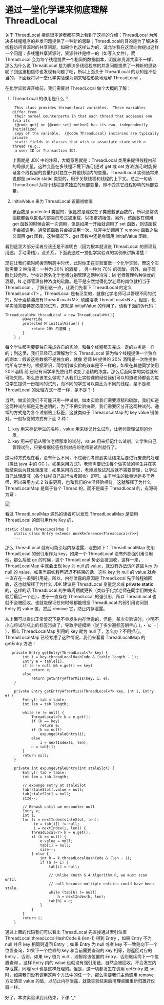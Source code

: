 # 通过一堂化学课来彻底理解 ThreadLocal

关于 ThreadLocal 相信很多读者都在网上看到了这样的介绍：ThreadLocal 为解决多线程程序的并发问题提供了一种新的思路；ThreadLocal的目的是为了解决多线程访问资源时的共享问题。如果你也这样认为的，请允许我在这里向你提出这样一个问题：多线程共享资源时，资源往往是唯一的（如写入文件），而 ThreadLocal 会为每个线程提供一个相同的数据副本，明显和资源共享不一样，那么为什么说 ThreadLocal 是为解决多线程程序的并发问题提供了一种新的思路呢？到这里相信你也发现有问题了吧，所以上面关于 ThreadLocal 的认知是不恰当的，下面我将以一堂化学实验课为例来轻松形象地理解 ThreadLocal 。

在化学实验课开始前，我们需要对 ThreadLocal 做个大概的了解：

1. ThreadLocal 的作用是什么？

		This class provides thread-local variables.  These variables differ from
		their normal counterparts in that each thread that accesses one (via its
		{@code get} or {@code set} method) has its own, independently initialized
		copy of the variable.  {@code ThreadLocal} instances are typically private
		static fields in classes that wish to associate state with a thread (e.g.,
		a user ID or Transaction ID).

	上面就是 JDK 中的注释，大概意思就是：ThreadLocal 类用来提供线程内部的局部变量。这种变量在多线程环境下访问(通过 get 或 set 方法访问)时能保证各个线程里的变量相对独立于其他线程内的变量。ThreadLocal 实例通常来说都是 private static 类型的，用于关联线程和线程的上下文。总之一句话： ThreadLocal 为每个线程提供独立的局部变量，即不受其它线程影响的局部变量。

1. initialValue 来为 ThreadLocal 设置初始值

	该函数是 protected 类型的，很显然是建议在子类重载该函数的，所以通常该函数都会以匿名内部类的形式被重载，以指定初始值。另外，该函数在调用 get 函数的时候会第一次调用，但是如果一开始就调用了 set 函数，则该函数不会被调用。通常该函数只会被调用一次，除非手动调用了 remove 函数之后又调用 get 函数，这种情况下，get 函数中还是会调用 initialValue 函数。

看到这里大部分读者应该还是不甚明白（因为根本就没说 ThreadLocal 的原理及用途，手动滑稽），没关系，下面我通过一堂化学实验课的实例来讲解清楚：

现在让我们把时间拨回到高中时代，此时你正在实验室做一个化学实验，而这个实验需要 2 种溶液：一种为 20% 的酒精 ， 另一种为 70% 的硫酸。另外，由于硫酸比较危险，学校让两名化学老师分别管理这两种溶液：M 老师管理各种浓度的酒精，N 老师管理各种浓度的硫酸。是不是突然觉得化学老师的岗位就相当于 ThreadLocal 。了解到这一点，让我们先看下 ThreadLocal 的定义ThreadLocal&lt;T&gt; 。ThreadLocal 是有泛型的，就像化学老师可以管理不同的试剂，对于酒精溶液有ThreadLocal&lt;M&gt;, 硫酸溶液 ThreadLocal&lt;N&gt; 。但是，化学实验需要特定浓度的试剂，这就是 initialValue 的作用了，请看下面的伪代码：

	ThreadLocal<M> threadLocal = new ThreadLocal<M>(){
            @Override
            protected M initialValue() {
                return 20% 的酒精 ;
            }
        } ;

每个学生都需要要独自完成各自的实验，和每个线程都去完成一定的业务是一样的；到这里，我们已经可以理解为什么 ThreadLocal 要为每个线程提供一个独立的副本：假设这些数据不是独立的，就像 老师 M 提供的 20% 酒精是一次性提供给所有学生的，根据常识，同学们做实验的效率是不一样的，如果在其他同学使用 20%酒精 前,已经有同学率先使用并改变了酒精的浓度，那么后面同学的实验就有可能失败。那么应该怎么做呢？从我们上实验课的经验我们可以知道老师都会为每位学生提供一份相同的试剂，而不同的学生可以类比为不同的线程，是不是和 ThreadLocal 的处理方式一模一样，是不是？！

当然，做实验我们不可能只用一种试剂，如本实验我们需要酒精和硫酸，我们知道这两种试剂都是无色透明的，为了不把实验搞砸，我们需要区分开这两种试剂。通常的方式是为各个试剂贴上标签，这就类似于 ThreaLocalMap 的 key value 键值对。一般标签的方式有下面 2 种：

1. key 用来标记学生的名称，value 用来标记什么试剂，让老师管理试剂的分发。
2. key 用来标记从哪位老师那拿的试剂，value 用来标记什么试剂，让学生自己管理试剂，只要根据标签找到对应的老师要试剂就行了。

这两种方式现在看，没有什么不同，不过我们考虑到实验结束后要进行废液的处理（类比 java 中的 GC ）。如果采用方式1，老师需要记住每个做实验的学生并在实验结束后为其处理废液；如果采用方式2，老师发放试剂后就不需要管理，让学生自己处理废液（各个线程自己进行垃圾回收）即可。由于学生的数量远远多于老师，所以采用方式 2 效率更高，也和我们的生活经验相符。这就解释了为什么 ThreadLocalMap 是属于各个 Thread 的，而不是属于 ThreadLocal 的，有源码为证：

![](https://i.imgur.com/rPH7fbE.png)

看过 ThreadLocalMap 源码的读者可以发现 ThreadLocalMap 是使用 ThreadLocal 的弱引用作为 Key 的，

	static class ThreadLocalMap {
		static class Entry extends WeakReference<ThreadLocal<?>>{
		...

那么 ThreadLocal 就有可能引起内存泄露，理由如下： 
ThreadLocalMap 使用 ThreadLocal 的弱引用作为 key，如果一个 ThreadLocal 没有外部强引用引用他，那么系统 gc 的时候，这个 ThreadLocal 势必会被回收，这样一来，ThreadLocalMap 中就会出现 key 为 null 的 value，就没有办法访问这些 key 为 null 的 value，如果当前线程再迟迟不结束的话，这些 key 为 null 的 value 就会一直存在一条强引用链。所以，内存泄露的原因是 ThreadLocal 先于线程被回收，这也就解释了为什么 JDK 建议将 ThreadLocal 变量定义成 **private static** 的，这样的话 ThreadLocal 的生命周期就更长（类似于化学老师在同学们做完实验后最后一个走），由于一直存在 ThreadLocal 的强引用，所以 ThreadLocal 也就不会被回收，也就能保证任何时候都能根据 ThreadLocal 的弱引用访问到 Entry 的 value 值，然后 remove 它，防止内存泄露。

从上面可以看出正常情况下是不会发生内存泄露的，但是，某次实验课时，小明不小心将试剂瓶上的标签污染了，导致字迹模糊（说了多少遍标签朝手心  (。・`ω´・) ），那么 ThreadLocalMap 引用的 key 就为 null 了，怎么办？不用担心，ThreadLocalMap 已经考虑了这种情况，我们来看看 ThreadLocalMap 的 getEntry 方法：

       private Entry getEntry(ThreadLocal<?> key) {
            int i = key.threadLocalHashCode & (table.length - 1);
            Entry e = table[i];
            if (e != null && e.get() == key)
                return e;
            else
                return getEntryAfterMiss(key, i, e);
        }

        private Entry getEntryAfterMiss(ThreadLocal<?> key, int i, Entry e) {
            Entry[] tab = table;
            int len = tab.length;

            while (e != null) {
                ThreadLocal<?> k = e.get();
                if (k == key)
                    return e;
                if (k == null)
                    expungeStaleEntry(i);
                else
                    i = nextIndex(i, len);
                e = tab[i];
            }
            return null;
        }

        private int expungeStaleEntry(int staleSlot) {
            Entry[] tab = table;
            int len = tab.length;

            // expunge entry at staleSlot
            tab[staleSlot].value = null;
            tab[staleSlot] = null;
            size--;

            // Rehash until we encounter null
            Entry e;
            int i;
            for (i = nextIndex(staleSlot, len);
                 (e = tab[i]) != null;
                 i = nextIndex(i, len)) {
                ThreadLocal<?> k = e.get();
                if (k == null) {
                    e.value = null;
                    tab[i] = null;
                    size--;
                } else {
                    int h = k.threadLocalHashCode & (len - 1);
                    if (h != i) {
                        tab[i] = null;

                        // Unlike Knuth 6.4 Algorithm R, we must scan until
                        // null because multiple entries could have been stale.
                        while (tab[h] != null)
                            h = nextIndex(h, len);
                        tab[h] = e;
                    }
                }
            }
            return i;
        }

通过上面的代码我们可以看出 ThreadLocal 先直接通过索引位置ThreadLocal.threadLocalHashCode & (len-1) 得到 Entry ，如果 Entry 不为 null 并且 key 相同则返回 Entry ；如果 Entry 为 null 或者 key 不一致则向下一个位置查询，如果下一个位置的 key 和当前需要查询的 key 相等，则返回对应的 Entry ，否则，如果 key 值为 null ，则擦除该位置的 Entry，否则继续向下一个位置查询 。这样 Entry 内的 value 也就没有强引用链，自然会被回收，不会发生内存泄露，同理 set 也是这样处理的。但是，这一切都发生在调用 getEntry 或 set 时，如果我们没有调用这两个方法中的任一个，那么需要我们主动调用 remove 方法清空 value 的值，以防止内存泄露，就像实验结束后清理桌面重新归置好仪器一样。

好了，本次实验课到此结束，下课 ^_^









